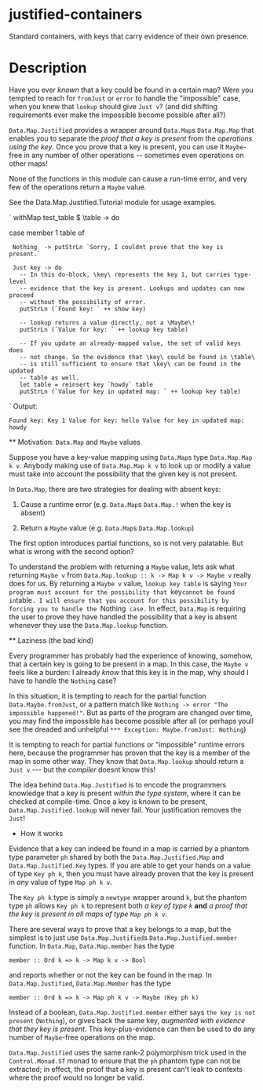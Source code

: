 # justified-containers
Standard containers, with keys that carry evidence of their own presence.

# Description

Have you ever *known* that a key could be found in a certain map? Were you tempted to
reach for `fromJust` or `error` to handle the "impossible" case, when you knew that
`lookup` should give `Just v`? (and did shifting requirements ever make the impossible
become possible after all?)

`Data.Map.Justified` provides a wrapper around `Data.Map`s `Data.Map.Map` that enables you
to separate the *proof that a key is present* from the *operations using the key*. Once
you prove that a key is present, you can use it `Maybe`-free in any number of other
operations -- sometimes even operations on other maps!

None of the functions in this module can cause a run-time error, and very few
of the operations return a `Maybe` value.

See the Data.Map.Justified.Tutorial module for usage examples.

`
 withMap test_table $ \\table -> do
 
   case member 1 table of

     Nothing  -> putStrLn `Sorry, I couldnt prove that the key is present.`

     Just key -> do
       -- In this do-block, \key\ represents the key 1, but carries type-level
       -- evidence that the key is present. Lookups and updates can now proceed
       -- without the possibility of error.
       putStrLn (`Found key: ` ++ show key)
 
       -- lookup returns a value directly, not a \Maybe\!
       putStrLn (`Value for key: ` ++ lookup key table)
 
       -- If you update an already-mapped value, the set of valid keys does
       -- not change. So the evidence that \key\ could be found in \table\
       -- is still sufficient to ensure that \key\ can be found in the updated
       -- table as well.
       let table = reinsert key `howdy` table
       putStrLn (`Value for key in updated map: ` ++ lookup key table)
`
Output:

`
 Found key: Key 1
 Value for key: hello
 Value for key in updated map: howdy
`

** Motivation: `Data.Map` and `Maybe` values

Suppose you have a key-value mapping using `Data.Map`s type `Data.Map.Map k v`. Anybody making
use of `Data.Map.Map k v` to look up or modify a value must take into account the possibility
that the given key is not present.

In `Data.Map`, there are two strategies for dealing with absent keys:

  1. Cause a runtime error (e.g. `Data.Map`s `Data.Map.!` when the key is absent)

  2. Return a `Maybe` value (e.g. `Data.Map`s `Data.Map.lookup`)

The first option introduces partial functions, so is not very palatable. But what is
wrong with the second option?

To understand the problem with returning a `Maybe` value, lets ask what returning
`Maybe v` from `Data.Map.lookup :: k -> Map k v -> Maybe v` really does for us. By returning
a `Maybe v` value, `lookup key table` is saying `Your program must account
for the possibility that `key` cannot be found in `table`. I will ensure that you
account for this possibility by forcing you to handle the `Nothing` case.`
In effect, `Data.Map` is requiring the user to prove they have handled the
possibility that a key is absent whenever they use the `Data.Map.lookup` function.

** Laziness (the bad kind)

Every programmer has probably had the experience of knowing, somehow, that a certain
key is going to be present in a map. In this case, the `Maybe v` feels like a burden:
I already *know* that this key is in the map, why should I have to handle the `Nothing` case?

In this situation, it is tempting to reach for the partial function `Data.Maybe.fromJust`,
or a pattern match like `Nothing -> error "The impossible happened!"`. But as parts of
the program are changed over time, you may find the impossible has become possible after
all (or perhaps youll see the dreaded and unhelpful `*** Exception: Maybe.fromJust: Nothing`)

It is tempting to reach for partial functions or "impossible" runtime errors here, because
the programmer has proven that the key is a member of the map in some other way. They
know that `Data.Map.lookup` should return a `Just v` --- but the *compiler* doesnt know this!

The idea behind `Data.Map.Justified` is to encode the programmers knowledge that a key
is present *within the type system*, where it can be checked at compile-time. Once a key
is known to be present, `Data.Map.Justified.lookup` will never fail. Your justification
removes the `Just`!

* How it works

Evidence that a key can indeed be found in a map is carried by a phantom type parameter `ph`
shared by both the `Data.Map.Justified.Map` and `Data.Map.Justified.Key` types. If you are
able to get your hands on a value of type `Key ph k`, then you must have already proven that
the key is present in *any* value of type `Map ph k v`.

The `Key ph k` type is simply a `newtype` wrapper around `k`, but the phantom type `ph` allows
`Key ph k` to represent both *a key of type `k`* __and__ *a proof that the key is present in*
*all maps of type `Map ph k v`*.

There are several ways to prove that a key belongs to a map, but the simplest is to just use
`Data.Map.Justified`s `Data.Map.Justified.member` function. In `Data.Map`, `Data.Map.member`
has the type

    member :: Ord k => k -> Map k v -> Bool

and reports whether or not the key can be found in the map. In `Data.Map.Justified`,
`Data.Map.Member` has the type

    member :: Ord k => k -> Map ph k v -> Maybe (Key ph k)

Instead of a boolean, `Data.Map.Justified.member` either says `the key is not present`
(`Nothing`), or gives back the same key, *augmented with evidence that they key*
*is present*. This key-plus-evidence can then be used to do any number of `Maybe`-free
operations on the map.

`Data.Map.Justified` uses the same rank-2 polymorphism trick used in the `Control.Monad.ST` monad to
ensure that the `ph` phantom type can not be extracted; in effect, the proof that a key is
present can't leak to contexts where the proof would no longer be valid.
